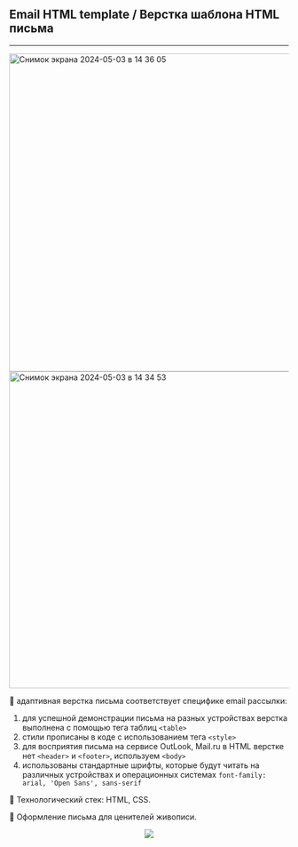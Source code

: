 ## Email HTML template / Верстка шаблона HTML письма    
****
<img width="573" alt="Снимок экрана 2024-05-03 в 14 36 05" src="https://github.com/Frontess/Email-HTML/assets/127450758/c4d387b7-60bb-4c73-b393-7b9073380504">


<img width="571" alt="Снимок экрана 2024-05-03 в 14 34 53" src="https://github.com/Frontess/Email-HTML/assets/127450758/74020376-11d2-4316-a6ef-2c20c83a3ee6">


:e-mail: адаптивная верстка письма соответствует специфике email рассылки:
1) для успешной демонстрации письма на разных устройствах верстка выполнена с помощью тега таблиц `<table>`
2) стили прописаны в коде с использованием тега `<style>`
3) для восприятия письма на сервисе OutLook, Mail.ru в HTML верстке нет `<header>` и `<footer>`, используем `<body>`
4) использованы стандартные шрифты, которые будут читать на различных устройствах и операционных системах `font-family: arial, 'Open Sans', sans-serif`

:e-mail: Технологический стек: HTML, CSS.

:e-mail: Оформление письма для ценителей живописи.


<div id="footer" align="center">
  
  <img src=https://media.giphy.com/media/v1.Y2lkPTc5MGI3NjExamk3c3JraHpuaXlsZ2JnNjdwNWcxb2QzY3p2NmJkZWY5aHBmeDNjYiZlcD12MV9pbnRlcm5hbF9naWZfYnlfaWQmY3Q9Zw/3oKGzndXmhBesqkRji/giphy.gif wirth="150"/>

  </div>
